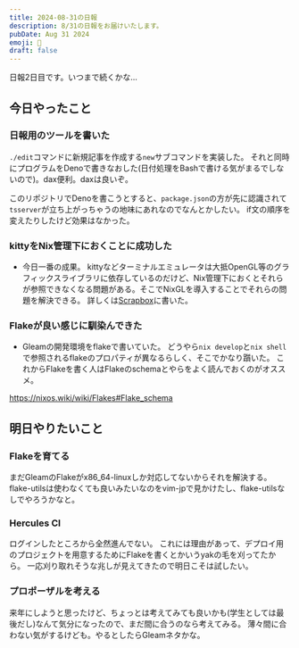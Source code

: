 ```yaml
---
title: 2024-08-31の日報
description: 8/31の日報をお届けいたします。
pubDate: Aug 31 2024
emoji: 🦊
draft: false
---
```


日報2日目です。いつまで続くかな...

## 今日やったこと

### 日報用のツールを書いた

`./edit`コマンドに新規記事を作成する`new`サブコマンドを実装した。
それと同時にプログラムをDenoで書きなおした(日付処理をBashで書ける気がまるでしないので)。dax便利。daxは良いぞ。

このリポジトリでDenoを書こうとすると、`package.json`の方が先に認識されて`tsserver`が立ち上がっちゃうの地味にあれなのでなんとかしたい。
if文の順序を変えたりしたけど効果はなかった。

### kittyをNix管理下におくことに成功した

- 今日一番の成果。
  kittyなどターミナルエミュレータは大抵OpenGL等のグラフィックスライブラリに依存しているのだけど、Nix管理下におくとそれらが参照できなくなる問題がある。そこでNixGLを導入することでそれらの問題を解決できる。
  詳しくは[Scrapbox](https://scrapbox.io/comamoca/Nix%E3%81%A7kitty%E3%82%92%E5%85%A5%E3%82%8C%E3%81%9F%E3%82%89Failed_to_create_GLFWwindow%E3%81%A8%E3%81%84%E3%81%86%E3%82%A8%E3%83%A9%E3%83%BC%E3%81%8C%E5%87%BA%E3%81%9F)に書いた。

### Flakeが良い感じに馴染んできた

- Gleamの開発環境をflakeで書いていた。
  どうやら`nix develop`と`nix shell`で参照されるflakeのプロパティが異なるらしく、そこでかなり躓いた。
  これからFlakeを書く人はFlakeのschemaとやらをよく読んでおくのがオススメ。

https://nixos.wiki/wiki/Flakes#Flake_schema

## 明日やりたいこと

### Flakeを育てる

まだGleamのFlakeがx86_64-linuxしか対応してないからそれを解決する。
flake-utilsは使わなくても良いみたいなのをvim-jpで見かけたし、flake-utilsなしでやろうかなと。

### Hercules CI

ログインしたところから全然進んでない。
これには理由があって、デプロイ用のプロジェクトを用意するためにFlakeを書くとかいうyakの毛を刈ってたから。
一応刈り取れそうな兆しが見えてきたので明日こそは試したい。

### プロポーザルを考える

来年にしようと思ったけど、ちょっとは考えてみても良いかも(学生としては最後だし)なんて気分になったので、まだ間に合うのなら考えてみる。
薄々間に合わない気がするけども。やるとしたらGleamネタかな。
